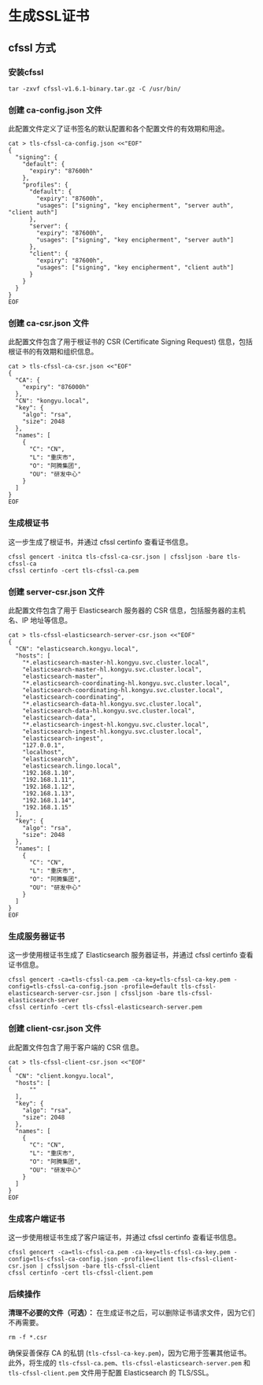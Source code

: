# 生成SSL证书

## cfssl 方式

### 安装cfssl

```
tar -zxvf cfssl-v1.6.1-binary.tar.gz -C /usr/bin/
```

### 创建 ca-config.json 文件

此配置文件定义了证书签名的默认配置和各个配置文件的有效期和用途。

```
cat > tls-cfssl-ca-config.json <<"EOF"
{
  "signing": {
    "default": {
      "expiry": "87600h"
    },
    "profiles": {
      "default": {
        "expiry": "87600h",
        "usages": ["signing", "key encipherment", "server auth", "client auth"]
      },
      "server": {
        "expiry": "87600h",
        "usages": ["signing", "key encipherment", "server auth"]
      },
      "client": {
        "expiry": "87600h",
        "usages": ["signing", "key encipherment", "client auth"]
      }
    }
  }
}
EOF
```

### 创建 ca-csr.json 文件

此配置文件包含了用于根证书的 CSR (Certificate Signing Request) 信息，包括根证书的有效期和组织信息。

```
cat > tls-cfssl-ca-csr.json <<"EOF"
{
  "CA": {
    "expiry": "876000h"
  },
  "CN": "kongyu.local",
  "key": {
    "algo": "rsa",
    "size": 2048
  },
  "names": [
    {
      "C": "CN",
      "L": "重庆市",
      "O": "阿腾集团",
      "OU": "研发中心"
    }
  ]
}
EOF
```

### 生成根证书

这一步生成了根证书，并通过 cfssl certinfo 查看证书信息。

```
cfssl gencert -initca tls-cfssl-ca-csr.json | cfssljson -bare tls-cfssl-ca
cfssl certinfo -cert tls-cfssl-ca.pem
```

### 创建 server-csr.json 文件

此配置文件包含了用于 Elasticsearch 服务器的 CSR 信息，包括服务器的主机名、IP 地址等信息。

```
cat > tls-cfssl-elasticsearch-server-csr.json <<"EOF"
{
  "CN": "elasticsearch.kongyu.local",
  "hosts": [
    "*.elasticsearch-master-hl.kongyu.svc.cluster.local",
    "elasticsearch-master-hl.kongyu.svc.cluster.local",
    "elasticsearch-master",
    "*.elasticsearch-coordinating-hl.kongyu.svc.cluster.local",
    "elasticsearch-coordinating-hl.kongyu.svc.cluster.local",
    "elasticsearch-coordinating",
    "*.elasticsearch-data-hl.kongyu.svc.cluster.local",
    "elasticsearch-data-hl.kongyu.svc.cluster.local",
    "elasticsearch-data",
    "*.elasticsearch-ingest-hl.kongyu.svc.cluster.local",
    "elasticsearch-ingest-hl.kongyu.svc.cluster.local",
    "elasticsearch-ingest",
    "127.0.0.1",
    "localhost",
    "elasticsearch",
    "elasticsearch.lingo.local",
    "192.168.1.10",
    "192.168.1.11",
    "192.168.1.12",
    "192.168.1.13",
    "192.168.1.14",
    "192.168.1.15"
  ],
  "key": {
    "algo": "rsa",
    "size": 2048
  },
  "names": [
    {
      "C": "CN",
      "L": "重庆市",
      "O": "阿腾集团",
      "OU": "研发中心"
    }
  ]
}
EOF
```

### 生成服务器证书

这一步使用根证书生成了 Elasticsearch 服务器证书，并通过 cfssl certinfo 查看证书信息。

```
cfssl gencert -ca=tls-cfssl-ca.pem -ca-key=tls-cfssl-ca-key.pem -config=tls-cfssl-ca-config.json -profile=default tls-cfssl-elasticsearch-server-csr.json | cfssljson -bare tls-cfssl-elasticsearch-server
cfssl certinfo -cert tls-cfssl-elasticsearch-server.pem
```

### 创建 client-csr.json 文件

此配置文件包含了用于客户端的 CSR 信息。

```
cat > tls-cfssl-client-csr.json <<"EOF"
{
  "CN": "client.kongyu.local",
  "hosts": [
      ""
  ],
  "key": {
    "algo": "rsa",
    "size": 2048
  },
  "names": [
    {
      "C": "CN",
      "L": "重庆市",
      "O": "阿腾集团",
      "OU": "研发中心"
    }
  ]
}
EOF
```

### 生成客户端证书

这一步使用根证书生成了客户端证书，并通过 cfssl certinfo 查看证书信息。

```
cfssl gencert -ca=tls-cfssl-ca.pem -ca-key=tls-cfssl-ca-key.pem -config=tls-cfssl-ca-config.json -profile=client tls-cfssl-client-csr.json | cfssljson -bare tls-cfssl-client
cfssl certinfo -cert tls-cfssl-client.pem
```

### 后续操作

**清理不必要的文件（可选）：** 在生成证书之后，可以删除证书请求文件，因为它们不再需要。

```
rm -f *.csr
```

确保妥善保存 CA 的私钥 (`tls-cfssl-ca-key.pem`)，因为它用于签署其他证书。此外，将生成的 `tls-cfssl-ca.pem`、`tls-cfssl-elasticsearch-server.pem` 和 `tls-cfssl-client.pem` 文件用于配置 Elasticsearch 的 TLS/SSL。